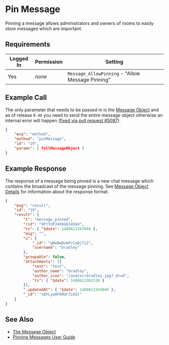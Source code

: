 # Pin Message

Pinning a message allows administrators and owners of rooms to easily store messages which are important.

## Requirements

| Logged In | Permission | Setting                                          |
| --------- | ---------- | ------------------------------------------------ |
| Yes       | _none_     | `Message_AllowPinning` - "Allow Message Pinning" |

## Example Call

The only parameter that needs to be passed in is the [Message Object][1] and as of release `0.46` you need to send the entire message object otherwise an internal error will happen ([fixed via pull request #5087](https://github.com/RocketChat/Rocket.Chat/pull/5087)).

```json
{
    "msg": "method",
    "method": "pinMessage",
    "id": "19",
    "params": [ fullMessageObject ]
}
```

## Example Response

The response of a message being pinned is a new chat message which contains the broadcast of the message pinning. See [Message Object Details][1] for information about the response format.

```json
{
    "msg": "result",
    "id": "19",
    "result": {
        "t": "message_pinned",
        "rid": "QFtTnPJ4XbG634Skm",
        "ts": { "$date": 1480613343046 },
        "msg": "",
        "u": {
            "_id": "gHwBwDomPrCoQj7i2",
            "username": "bradley"
        },
        "groupable": false,
        "attachments": [{
            "text": "test",
            "author_name": "bradley",
            "author_icon": "/avatar/bradley.jpg?_dc=0",
            "ts": { "$date": 1480613302330 }
        }],
        "_updatedAt": { "$date": 1480613343046 },
        "_id": "sBYLyaHFkMdr7LKGt"
    }
}
```

## See Also

- [The Message Object][1]
- [Pinning Messages User Guide][2]

[1]: ../../the-message-object/

[2]: ../../../../user-guides/messages/
